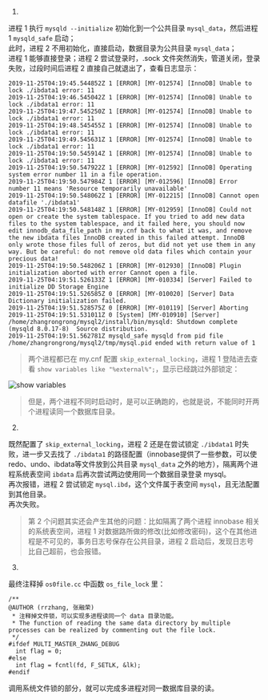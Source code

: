 1. 
进程 1 执行 `mysqld --initialize` 初始化到一个公共目录 `mysql_data`，然后进程 1 `mysqld_safe` 启动；  
此时，进程 2 不用初始化，直接启动，数据目录为公共目录 `mysql_data`；  
进程 1 能够直接登录；进程 2 尝试登录时，.sock 文件突然消失，管道关闭，登录失败，过段时间后进程 2 直接自己就退出了，查看日志显示：
```
2019-11-25T04:19:45.544852Z 1 [ERROR] [MY-012574] [InnoDB] Unable to lock ./ibdata1 error: 11
2019-11-25T04:19:46.545042Z 1 [ERROR] [MY-012574] [InnoDB] Unable to lock ./ibdata1 error: 11
2019-11-25T04:19:47.545250Z 1 [ERROR] [MY-012574] [InnoDB] Unable to lock ./ibdata1 error: 11
2019-11-25T04:19:48.545455Z 1 [ERROR] [MY-012574] [InnoDB] Unable to lock ./ibdata1 error: 11
2019-11-25T04:19:49.545631Z 1 [ERROR] [MY-012574] [InnoDB] Unable to lock ./ibdata1 error: 11
2019-11-25T04:19:50.545914Z 1 [ERROR] [MY-012574] [InnoDB] Unable to lock ./ibdata1 error: 11
2019-11-25T04:19:50.547922Z 1 [ERROR] [MY-012592] [InnoDB] Operating system error number 11 in a file operation.
2019-11-25T04:19:50.547984Z 1 [ERROR] [MY-012596] [InnoDB] Error number 11 means 'Resource temporarily unavailable'
2019-11-25T04:19:50.548062Z 1 [ERROR] [MY-012215] [InnoDB] Cannot open datafile './ibdata1'
2019-11-25T04:19:50.548148Z 1 [ERROR] [MY-012959] [InnoDB] Could not open or create the system tablespace. If you tried to add new data files to the system tablespace, and it failed here, you should now edit innodb_data_file_path in my.cnf back to what it was, and remove the new ibdata files InnoDB created in this failed attempt. InnoDB only wrote those files full of zeros, but did not yet use them in any way. But be careful: do not remove old data files which contain your precious data!
2019-11-25T04:19:50.548206Z 1 [ERROR] [MY-012930] [InnoDB] Plugin initialization aborted with error Cannot open a file.
2019-11-25T04:19:51.526133Z 1 [ERROR] [MY-010334] [Server] Failed to initialize DD Storage Engine
2019-11-25T04:19:51.526585Z 0 [ERROR] [MY-010020] [Server] Data Dictionary initialization failed.
2019-11-25T04:19:51.528575Z 0 [ERROR] [MY-010119] [Server] Aborting
2019-11-25T04:19:51.531011Z 0 [System] [MY-010910] [Server] /home/zhangrongrong/mysql2/install/bin/mysqld: Shutdown complete (mysqld 8.0.17-8)  Source distribution.
2019-11-25T04:19:51.562781Z mysqld_safe mysqld from pid file /home/zhangrongrong/mysql2/tmp/mysql.pid ended with return value of 1
```

> 两个进程都已在 my.cnf 配置 `skip_external_locking`，进程 1 登陆进去查看 `show variables like "%external%";`，显示已经跳过外部锁定：

![show variables](https://note.youdao.com/yws/api/personal/file/WEB12a7bb19f7aae6f2042b400b8f31be8d?method=download&shareKey=1f44b53dae7845f77fc1c140e462c2a9)

> 但是，两个进程不同时启动时，是可以正确跑的，也就是说，不能同时开两个进程读同一个数据库目录。


2.
既然配置了 `skip_external_locking`，进程 2 还是在尝试锁定 `./ibdata1` 时失败，进一步又去找了 `./ibdata1` 的路径配置（innobase提供了一些参数，可以使redo、undo、ibdata等文件放到公共目录 `mysql_data` 之外的地方），隔离两个进程系统表空间 `ibdata` 后再次尝试两边使用同一个数据目录登录 mysql。  
再次报错，进程 2 尝试锁定 `mysql.ibd`，这个文件属于表空间 `mysql`，且无法配置到其他目录。  
再次失败。


> 第 2 个问题其实还会产生其他的问题：比如隔离了两个进程 innobase 相关的系统表空间，进程 1 对数据路所做的修改(比如修改密码)，这个在其他进程是不可见的，事务日志号保存在公共目录，进程 2 启动后，发现日志号比自己超前，也会报错。

3.
最终注释掉 `os0file.cc` 中函数 `os_file_lock` 里：
```
/**
@AUTHOR (rrzhang, 张融荣)
 * 注释掉文件锁，可以实现多进程读同一个 data 目录功能。
 * The function of reading the same data directory by multiple processes can be realized by commenting out the file lock.
 */
#ifdef MULTI_MASTER_ZHANG_DEBUG
  int flag = 0;
#else
  int flag = fcntl(fd, F_SETLK, &lk);
#endif
```
调用系统文件锁的部分，就可以完成多进程对同一数据库目录的读。